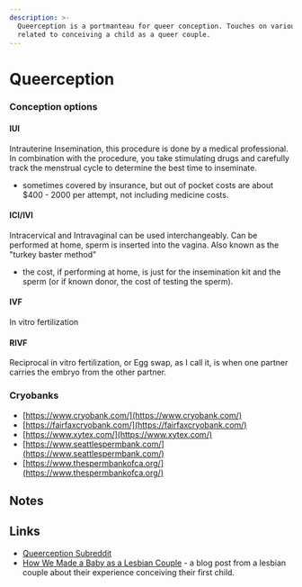 ```yaml
---
description: >-
  Queerception is a portmanteau for queer conception. Touches on various topics
  related to conceiving a child as a queer couple.
---
```


# Queerception

### Conception options

#### IUI

Intrauterine Insemination, this procedure is done by a medical professional. In combination with the procedure, you take stimulating drugs and carefully track the menstrual cycle to determine the best time to inseminate.

* sometimes covered by insurance, but out of pocket costs are about $400 - 2000 per attempt, not including medicine costs.

#### ICI/IVI

Intracervical and Intravaginal can be used interchangeably. Can be performed at home, sperm is inserted into the vagina. Also known as the "turkey baster method"

* the cost, if performing at home, is just for the insemination kit and the sperm \(or if known donor, the cost of testing the sperm\).

#### IVF

In vitro fertilization

#### RIVF

Reciprocal in vitro fertilization, or Egg swap, as I call it, is when one partner carries the embryo from the other partner.

### Cryobanks

* [https://www.cryobank.com/](https://www.cryobank.com/)
* [https://fairfaxcryobank.com/](https://fairfaxcryobank.com/)
* [https://www.xytex.com/](https://www.xytex.com/)
* [https://www.seattlespermbank.com/](https://www.seattlespermbank.com/)
* [https://www.thespermbankofca.org/](https://www.thespermbankofca.org/)

## Notes

## Links

* [Queerception Subreddit](https://www.reddit.com/r/queerception)
* [How We Made a Baby as a Lesbian Couple](http://www.lesbianmommies.com/how-we-made-a-baby-as-a-lesbian-couple/) - a blog post from a lesbian couple about their experience conceiving their first child.


